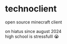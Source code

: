 # technoclient

open source minecraft client

on hiatus since august 2024<br>
high school is stressfulll 😭
